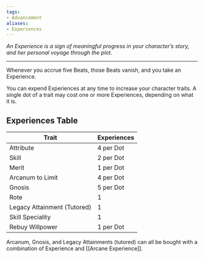 ```yaml
---
tags:
- Advancement
aliases:
- Experiences
---
```


_An Experience is a sign of meaningful progress in your character’s story, and her personal voyage through the plot._

---

Whenever you accrue five Beats, those Beats vanish, and you take an Experience.

You can expend Experiences at any time to increase your character traits. A single dot of a trait may cost one or more Experiences, depending on what it is.

## Experiences Table

| Trait                       | Experiences |
| --------------------------- | ----------- |
| Attribute                   | 4 per Dot   |
| Skill                       | 2 per Dot   |
| Merit                       | 1 per Dot   |
| Arcanum to Limit            | 4 per Dot   |
| Gnosis                      | 5 per Dot   |
| Rote                        | 1           |
| Legacy Attainment (Tutored) | 1           |
| Skill Speciality            | 1           |
| Rebuy Willpower             | 1 per Dot   |

Arcanum, Gnosis, and Legacy Attainments (tutored) can all be bought with a combination of Experience and [[Arcane Experience]].